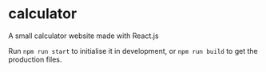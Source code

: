 # calculator

A small calculator website made with React.js

Run `npm run start` to initialise it in development, or `npm run build` to get the production files.
